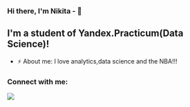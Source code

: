 ### Hi there, I'm Nikita -  👋

## I'm a student of Yandex.Practicum(Data Science)!
- ⚡ About me: I love analytics,data science and the NBA!!!

### Connect with me:
[<img src="./svg/telegram.svg">](https://t.me/NikitaTsyrulnik)
